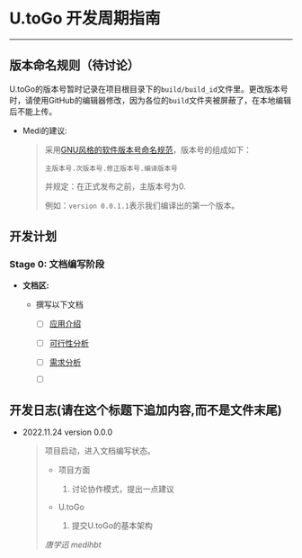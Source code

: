 # U.toGo 开发周期指南

---

## 版本命名规则（待讨论）

U.toGo的版本号暂时记录在项目根目录下的`build/build_id`文件里。更改版本号时，请使用GitHub的编辑器修改，因为各位的`build`文件夹被屏蔽了，在本地编辑后不能上传。

- Medi的建议:
  
  > 采用[GNU风格的软件版本号命名规范](https://blog.csdn.net/chenmiaoqin950606/article/details/69666311)，版本号的组成如下：
  > 
  > ```
  > 主版本号.次版本号.修正版本号.编译版本号
  > ```
  > 
  > 并规定：在正式发布之前，主版本号为0.
  > 
  > 例如：`version 0.0.1.1`表示我们编译出的第一个版本。

## 开发计划

### Stage 0: 文档编写阶段

- **文档区:**
  
  - 撰写以下文档
    
    - [ ] [应用介绍](README.md)
    
    - [ ] [可行性分析](analysis/feasibility_report.md)
    
    - [ ] [需求分析](analysis/needs.md)
    
    - [ ] []()

## 开发日志(请在这个标题下追加内容,而不是文件末尾)

- 2022.11.24 version 0.0.0
  
  > 项目启动，进入文档编写状态。
  > 
  > - 项目方面
  >   
  >   1. 讨论协作模式，提出一点建议
  > 
  > - U.toGo
  >   
  >   1. 提交U.toGo的基本架构
  > 
  > *唐学迅 medihbt*
